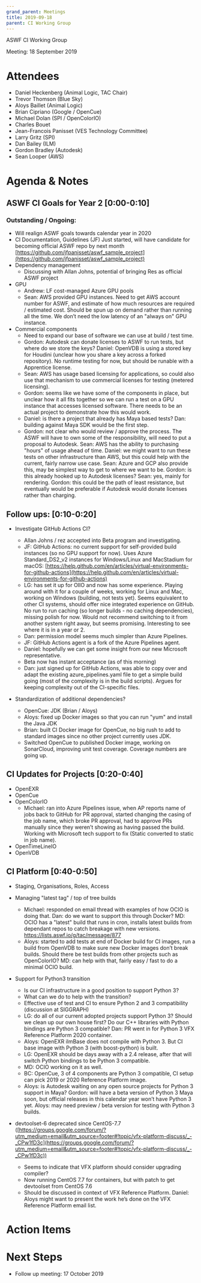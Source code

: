 ```yaml
---
grand_parent: Meetings
title: 2019-09-18
parent: CI Working Group
---
```

ASWF CI Working Group

Meeting:   18 September 2019

# Attendees

* Daniel Heckenberg (Animal Logic, TAC Chair)
* Trevor Thomson (Blue Sky)
* Aloys Baillet (Animal Logic)
* Brian Cipriano (Google / OpenCue)
* Michael Dolan (SPI / OpenColorIO)
* Charles Bouet
* Jean-Francois Panisset (VES Technology Committee)
* Larry Gritz (SPI)
* Dan Bailey (ILM)
* Gordon Bradley (Autodesk)
* Sean Looper (AWS)

# Agenda & Notes

## ASWF CI Goals for Year 2  [0:00-0:10]

### Outstanding / Ongoing:

* Will realign ASWF goals towards calendar year in 2020
* CI Documentation, Guidelines (JF) Just started, will have candidate for becoming official ASWF repo by next month [https://github.com/jfpanisset/aswf_sample_project](https://github.com/jfpanisset/aswf_sample_project)
* Dependency management
    * Discussing with Allan Johns, potential of bringing Res as official ASWF project
* GPU
    * Andrew: LF cost-managed Azure GPU pools
    * Sean: AWS provided GPU instances. Need to get AWS account number for ASWF, and estimate of how much resources are required / estimated cost. Should be spun up on demand rather than running all the time. We don’t need the low latency of an "always on" GPU instance.
* Commercial components
    * Need to expand our base of software we can use at build / test time.
    * Gordon: Autodesk can donate licenses to ASWF to run tests, but where do we store the keys? Daniel: OpenVDB is using a stored key for Houdini (unclear how you share a key across a forked repository). No runtime testing for now, but should be runable with a Apprentice license.
    * Sean: AWS has usage based licensing for applications, so could also use that mechanism to use commercial licenses for testing (metered licensing).
    * Gordon: seems like we have some of the components in place, but unclear how it all fits together so we can run a test on a GPU instance that accesses licensed software. There needs to be an actual project to demonstrate how this would work.
    * Daniel: is there a project that already has Maya based tests? Dan: building against Maya SDK would be the first step.
    * Gordon: not clear who would review / approve the process. The ASWF will have to own some of the responsibility, will need to put a proposal to Autodesk. Sean: AWS has the ability to purchasing "hours" of usage ahead of time. Daniel: we might want to run these tests on other infrastructure than AWS, but this could help with the current, fairly narrow use case. Sean: Azure and GCP also provide this, may be simplest way to get to where we want to be. Gordon: is this already hooked up to Autodesk licenses? Sean: yes, mainly for rendering. Gordon: this could be the path of least resistance, but eventually would be preferable if Autodesk would donate licenses rather than charging.

## Follow ups: [0:10-0:20]

* Investigate GitHub Actions CI?
    * Allan Johns / rez accepted into Beta program and investigating.
    * JF: GitHub Actions: no current support for self-provided build instances (so no GPU support for now). Uses Azure Standard_DS2_v2 instances for Windows/Linux and MacStadium for macOS: [https://help.github.com/en/articles/virtual-environments-for-github-actions](https://help.github.com/en/articles/virtual-environments-for-github-actions)
    * LG: has set it up for OIIO and now has some experience. Playing around with it for a couple of weeks, working for Linux and Mac, working on Windows (building, not tests yet). Seems equivalent to other CI systems, should offer nice integrated experience on GitHub. No run to run caching (so longer builds - no caching dependencies), missing polish for now. Would not recommend switching to it from another system right away, but seems promising. Interesting to see where it is in a year or 2.
    * Dan: permission model seems much simpler than Azure Pipelines.
    * JF: GitHub Actions agent is a fork of the Azure Pipelines agent.
    * Daniel: hopefully we can get some insight from our new Microsoft representative.
    * Beta now has instant acceptance (as of this morning)
    * Dan: just signed up for GitHub Actions, was able to copy over and adapt the existing azure_pipelines.yaml file to get a simple build going (most of the complexity is in the build scripts). Argues for keeping complexity out of the CI-specific files.

* Standardization of additional dependencies?
    *  OpenCue: JDK (Brian / Aloys)
    * Aloys: fixed up Docker images so that you can run "yum" and install the Java JDK
    * Brian: built CI Docker image for OpenCue, no big rush to add to standard images since no other project currently uses JDK.
    * Switched OpenCue to published Docker image, working on SonarCloud, improving unit test coverage. Coverage numbers are going up.

## CI Updates for Projects [0:20-0:40]

* OpenEXR
* OpenCue
* OpenColorIO
    * Michael: ran into Azure Pipelines issue, when AP reports name of jobs back to GitHub for PR approval, started changing the casing of the job name, which broke PR approval, had to approve PRs manually since they weren’t showing as having passed the build. Working with Microsoft tech support to fix (Static converted to static in job name).
* OpenTimeLineIO
* OpenVDB

## CI Platform [0:40-0:50]

* Staging, Organisations, Roles, Access
* Managing "latest tag" / top of tree builds
    * Michael: responded on email thread with examples of how OCIO is doing that. Dan: do we want to support this through Docker? MD: OCIO has a "latest" build that runs in cron, installs latest builds from dependant repos to catch breakage with new versions. https://lists.aswf.io/g/tac/message/877
    * Aloys: started to add tests at end of Docker build for CI images, run a build from OpenVDB to make sure new Docker images don’t break builds. Should there be test builds from other projects such as OpenColorIO? MD: can help with that, fairly easy / fast to do a minimal OCIO build. 

* Support for Python3 transition
    * Is our CI infrastructure in a good position to support Python 3?
    * What can we do to help with the transition?
    * Effective use of test and CI to ensure Python 2 and 3 compatibility (discussion at SIGGRAPH)
    * LG: do all of our current adopted projects support Python 3? Should we clean up our own house first? Do our C++ libraries with Python bindings are Python 3 compatible? Dan: PR went in for Python 3 VFX Reference Platform 2020 container.
    * Aloys: OpenEXR ilmBase does not compile with Python 3. But CI base image with Python 3 (with boost-python) is built.
    * LG: OpenEXR should be days away with a 2.4 release, after that will switch Python bindings to be Python 3 compatible.
    * MD: OCIO working on it as well. 
    * BC: OpenCue, 3 of 4 components are Python 3 compatible, CI setup can pick 2019 or 2020 Reference Platform image.
    * Aloys: is Autodesk waiting on any open source projects for Python 3 support in Maya? Gordon: will have a beta version of Python 3 Maya soon, but official releases in this calendar year won’t have Python 3 yet. Aloys: may need preview / beta version for testing with Python 3 builds. 
* devtoolset-6 deprecated since CentOS-7.7 ([https://groups.google.com/forum/?utm_medium=email&utm_source=footer#!topic/vfx-platform-discuss/_-_CPw1fD3c](https://groups.google.com/forum/?utm_medium=email&utm_source=footer#!topic/vfx-platform-discuss/_-_CPw1fD3c))
    * Seems to indicate that VFX platform should consider upgrading compiler?
    * Now running CentOS 7.7 for containers, but with patch to get devtoolset from CentOS 7.6
    * Should be discussed in context of VFX Reference Platform. Daniel: Aloys might want to present the work he’s done on the VFX Reference Platform email list.

# Action Items

# Next Steps

* Follow up meeting: 17 October 2019
